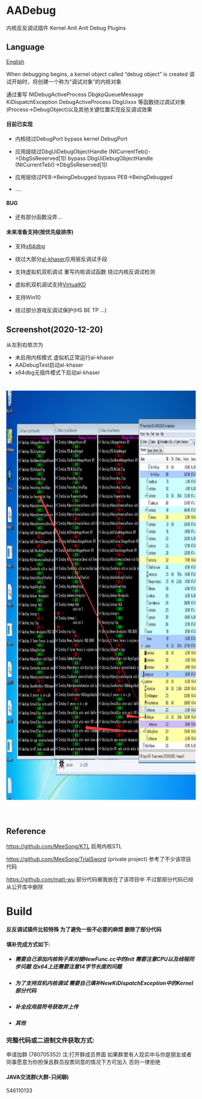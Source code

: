 # AADebug

内核反反调试插件
Kernel Anit Anit Debug Plugins

## Language

[English](README-en.md)

When debugging begins, a kernel object called “debug object” is created
调试开始时，将创建一个称为“调试对象”的内核对象

通过重写
NtDebugActiveProcess 
DbgkpQueueMessage 
KiDispatchException
DebugActiveProcess
DbgUixxx
等函数绕过调试对象(Process->DebugObject)以及其他关键位置实现反反调试效果

#### 目前已实现

- 内核绕过DebugPort
bypass kernel DebugPort

- 应用层绕过DbgUiDebugObjectHandle (NtCurrentTeb()->DbgSsReserved[1])
bypass DbgUiDebugObjectHandle (NtCurrentTeb()->DbgSsReserved[1])

- 应用层绕过PEB->BeingDebugged
bypass PEB->BeingDebugged

- ....

#### BUG

- 还有部分函数没弄...

#### 未来准备支持(按优先级排序)

- 支持[x64dbg](https://github.com/x64dbg/x64dbg "x64dbg")

- 绕过大部分[al-khaser](https://github.com/LordNoteworthy/al-khaser "al-khaser")应用层反调试手段

- 支持虚拟机双机调试 重写内核调试函数 绕过内核反调试检测

- 虚拟机双机调试支持[VirtualKD](https://github.com/sysprogs/VirtualKD)

- 支持Win10

- 绕过部分游戏反调试保护(HS BE TP ...)

## Screenshot(2020-12-20)
从左到右依次为 
- 未启用内核模式 虚拟机正常运行al-khaser
- AADebugTest启动al-khaser
- x64dbg无插件模式下启动al-khaser
<h1 align="center">
	<img width="1641" height="1089"  src="1.png" >
	<br>
	<br>
</h1>

## Reference

https://github.com/MeeSong/KTL 启用内核STL

https://github.com/MeeSong/TrialSword (private project) 参考了不少该项目代码

https://github.com/matt-wu 部分代码被我放在了该项目中 不过那部分代码已经从公开库中删除

# Build

#### 反反调试插件比较特殊 为了避免一些不必要的麻烦 删除了部分代码

#### 填补完成方式如下:

- ##### 需要自己添加内核钩子库对接NewFunc.cc中的Init 需要注意CPU以及线程同步问题 在x64上还需要注意14字节长度的问题
- ##### 为了支持双机内核调试 需要自己填补NewKiDispatchException中的Kernel部分代码
- ##### 补全应用层符号获取并上传
- ##### 其他

### 完整代码或二进制文件获取方式:

申请加群 (780705352)
注:打开群成员界面 如果群里有人现实中与你是朋友或者同事愿意为你担保且群员投票同意的情况下方可加入 否则一律拒绝

#### JAVA交流群(大群-只闲聊)
546110133
